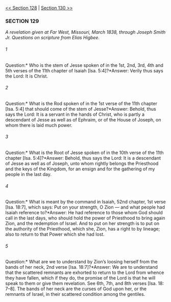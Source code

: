 [<< Section 128](Section%20128.md)  |  [Section 130 >>](Section%20130.md)

### SECTION 129

*A revelation given at Far West, Missouri, March 1838, through Joseph Smith Jr. Questions on scripture from Elias Higbee.*

###### 1
Question:* Who is the stem of Jesse spoken of in the 1st, 2nd, 3rd, 4th and 5th verses of the 11th chapter of Isaiah [Isa. 5:4]?*Answer: Verily thus says the Lord: It is Christ.

###### 2
Question:* What is the Rod spoken of in the 1st verse of the 11th chapter  [Isa. 5:4] that should come of the stem of Jesse?*Answer: Behold, thus says the Lord: It is a servant in the hands of Christ, who is partly a descendant of Jesse as well as of Ephraim, or of the House of Joseph, on whom there is laid much power.

###### 3
Question:* What is the Root of Jesse spoken of in the 10th verse of the 11th chapter [Isa. 5:4]?*Answer: Behold, thus says the Lord: It is a descendant of Jesse as well as of Joseph, unto whom rightly belongs the Priesthood and the keys of the Kingdom, for an ensign and for the gathering of my people in the last day.

###### 4
Question:* What is meant by the command in Isaiah, 52nd chapter, 1st verse [Isa. 18:7], which says: Put on your strength, O Zion — and what people had Isaiah reference to?*Answer: He had reference to those whom God should call in the last days, who should hold the power of Priesthood to bring again Zion, and the redemption of Israel. And to put on her strength is to put on the authority of the Priesthood, which she, Zion, has a right to by lineage; also to return to that Power which she had lost.

###### 5
Question:* What are we to understand by Zion’s loosing herself from the bands of her neck, 2nd verse [Isa. 18:7]?*Answer: We are to understand that the scattered remnants are exhorted to return to the Lord from whence they have fallen, which if they do, the promise of the Lord is that he will speak to them or give them revelation. See 6th, 7th, and 8th verses [Isa. 18: 7–8]. The bands of her neck are the curses of God upon her, or the remnants of Israel, in their scattered condition among the gentiles.
